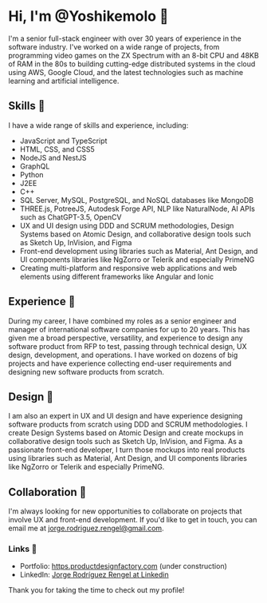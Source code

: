 # Hi, I'm @Yoshikemolo 👋

I'm a senior full-stack engineer with over 30 years of experience in the software industry. I've worked on a wide range of projects, from programming video games on the ZX Spectrum with an 8-bit CPU and 48KB of RAM in the 80s to building cutting-edge distributed systems in the cloud using AWS, Google Cloud, and the latest technologies such as machine learning and artificial intelligence.

## Skills 🌱
I have a wide range of skills and experience, including:

- JavaScript and TypeScript
- HTML, CSS, and CSS5
- NodeJS and NestJS
- GraphQL
- Python
- J2EE
- C++
- SQL Server, MySQL, PostgreSQL, and NoSQL databases like MongoDB
- THREE.js, PotreeJS, Autodesk Forge API, NLP like NaturalNode, AI APIs such as ChatGPT-3.5, OpenCV
- UX and UI design using DDD and SCRUM methodologies, Design Systems based on Atomic Design, and collaborative design tools such as Sketch Up, InVision, and Figma
- Front-end development using libraries such as Material, Ant Design, and UI components libraries like NgZorro or Telerik and especially PrimeNG
- Creating multi-platform and responsive web applications and web elements using different frameworks like Angular and Ionic

## Experience 🚀
During my career, I have combined my roles as a senior engineer and manager of international software companies for up to 20 years. This has given me a broad perspective, versatility, and experience to design any software product from RFP to test, passing through technical design, UX design, development, and operations. I have worked on dozens of big projects and have experience collecting end-user requirements and designing new software products from scratch.

## Design 🎨
I am also an expert in UX and UI design and have experience designing software products from scratch using DDD and SCRUM methodologies. I create Design Systems based on Atomic Design and create mockups in collaborative design tools such as Sketch Up, InVision, and Figma. As a passionate front-end developer, I turn those mockups into real products using libraries such as Material, Ant Design, and UI components libraries like NgZorro or Telerik and especially PrimeNG.

## Collaboration 👀
I'm always looking for new opportunities to collaborate on projects that involve UX and front-end development. If you'd like to get in touch, you can email me at jorge.rodriguez.rengel@gmail.com.

### Links 🔗
- Portfolio: [https.productdesignfactory.com](https.productdesignfactory.com) (under construction)
- LinkedIn: [Jorge Rodríguez Rengel at Linkedin](https://www.linkedin.com/in/jorge-rodr%C3%ADguez-46346343/)

Thank you for taking the time to check out my profile!
